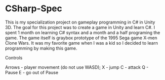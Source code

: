 # CSharp-Spec
This is my specialization project on gameplay programming in C# in Unity 3D.
The goal for this project was to create a game in Unity and learn C#. I spent 1 month on learning C# syntax and a month and a half programing the game. The game itself is graybox prototype of the 1995 Sega game X-men Clone Wars. It was my favorite game when I was a kid so I decided to learn programming by making this game.


Controls

Arrows - player movement (do not use WASD);
X - jump
C - attack
Q - Pause
E - go out of Pause

